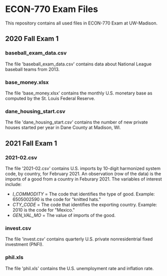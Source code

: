 # ECON-770 Exam Files
This repository contains all used files in ECON-770 Exam at UW-Madison.

## 2020 Fall Exam 1

### baseball_exam_data.csv
The file 'baseball_exam_data.csv' contains data about National League baseball teams from 2013.

### base_money.xlsx
The file 'base_money.xlsx' contains the monthly U.S. monetary base as computed by the St. Louis Federal Reserve.

### dane_housing_start.csv
The file 'dane_housing_start.csv' contains the number of new private houses started per year in Dane County at Madison, WI.


## 2021 Fall Exam 1

### 2021-02.csv
The file '2021-02.csv' contains U.S. imports by 10-digit harmonized system code, by country, for February 2021. An observation (row of the data) is the imports of a good from a country in Feburary 2021. The variables of interest include:
* *I_COMMODITY* = The code that identifies the type of good. Example: 6505002590 is the code for "knitted hats."
* *CTY_CODE* = The code that identifies the exporting country. Example: 2010 is the code for "Mexico."
* *GEN_VAL_MO* = The value of imports of the good.

### invest.csv
The file 'invest.csv' contains quarterly U.S. private nonresidentrial fixed investment (PNFI).

### phil.xls
The file 'phil.xls' contains the U.S. unemployment rate and inflation rate.
